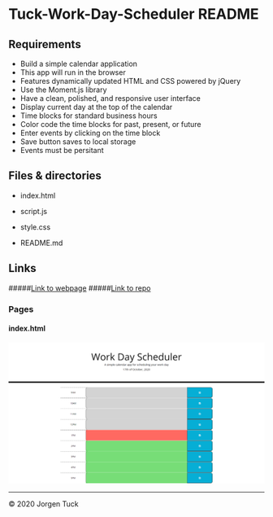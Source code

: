 # Tuck-Work-Day-Scheduler README


## Requirements
* Build a simple calendar application
* This app will run in the browser
* Features dynamically updated HTML and CSS powered by jQuery
* Use the Moment.js library
* Have a clean, polished, and responsive user interface
* Display current day at the top of the calendar
* Time blocks for standard business hours
* Color code the time blocks for past, present, or future
* Enter events by clicking on the time block
* Save button saves to local storage
* Events must be persitant

## Files & directories

* index&#46;html

* script&#46;js

* style&#46;css

* README&#46;md


## Links

#####[Link to webpage](https://jamesjtuckbc.github.io/Tuck-Work-Day-Scheduler/)
#####[Link to repo](https://github.com/jamesjtuckbc/Tuck-Work-Day-Scheduler)
### Pages

#### index.html
![index.html](assets/WorkDayScheduler.png)

- - -

© 2020 Jorgen Tuck
